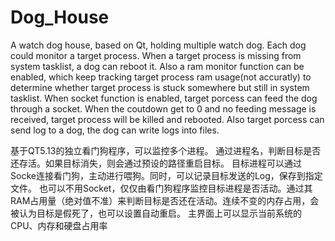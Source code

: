 # Dog_House
A watch dog house, based on Qt,  holding multiple watch dog. Each dog could monitor a target process.
When a target process is missing from system tasklist, a dog can reboot it. Also a ram monitor function can be enabled, which keep tracking target process ram usage(not accuratly) to determine whether target process is stuck somewhere but still in system tasklist. 
When socket function is enabled, target porcess can feed the dog through a socket. When the coutdown get to 0 and no feeding message is received, target process will be killed and rebooted. Also target porcess can send log to a dog, the dog can write logs into files.


基于QT5.13的独立看门狗程序，可以监控多个进程。
通过进程名，判断目标是否还存活。如果目标消失，则会通过预设的路径重启目标。
目标进程可以通过Socke连接看门狗，主动进行喂狗。同时，可以记录目标发送的Log，保存到指定文件。
也可以不用Socket，仅仅由看门狗程序监控目标进程是否活动。通过其RAM占用量（绝对值不准）来判断目标是否还在活动。连续不变的内存占用，会被认为目标是假死了，也可以设置自动重启。
主界面上可以显示当前系统的CPU、内存和硬盘占用率
